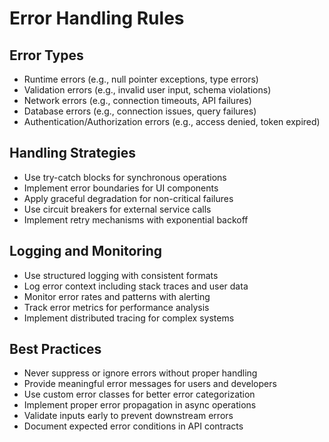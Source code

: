 # Error Handling Rules

## Error Types

- Runtime errors (e.g., null pointer exceptions, type errors)
- Validation errors (e.g., invalid user input, schema violations)
- Network errors (e.g., connection timeouts, API failures)
- Database errors (e.g., connection issues, query failures)
- Authentication/Authorization errors (e.g., access denied, token expired)

## Handling Strategies

- Use try-catch blocks for synchronous operations
- Implement error boundaries for UI components
- Apply graceful degradation for non-critical failures
- Use circuit breakers for external service calls
- Implement retry mechanisms with exponential backoff

## Logging and Monitoring

- Use structured logging with consistent formats
- Log error context including stack traces and user data
- Monitor error rates and patterns with alerting
- Track error metrics for performance analysis
- Implement distributed tracing for complex systems

## Best Practices

- Never suppress or ignore errors without proper handling
- Provide meaningful error messages for users and developers
- Use custom error classes for better error categorization
- Implement proper error propagation in async operations
- Validate inputs early to prevent downstream errors
- Document expected error conditions in API contracts
